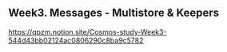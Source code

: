 ## Week3. Messages - Multistore & Keepers
https://qpzm.notion.site/Cosmos-study-Week3-544d43bb02124ac0806290c8ba9c5782
